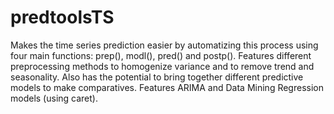 # predtoolsTS
Makes the time series prediction easier by automatizing this process   using four main functions: prep(), modl(), pred() and postp(). Features different   preprocessing methods to homogenize variance and to remove trend and seasonality.   Also has the potential to bring together different predictive models to make comparatives.   Features ARIMA and Data Mining Regression models (using caret).
